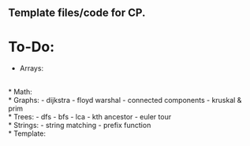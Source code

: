 ## Template files/code for CP.<br>

# To-Do:
* Arrays:
<br>
* Math:
<br>
* Graphs:
	- dijkstra
	- floyd warshal
	- connected components
	- kruskal & prim
<br>
* Trees:
	- dfs
	- bfs
	- lca
	- kth ancestor
	- euler tour
<br>
* Strings:
	- string matching
	- prefix function
<br>
* Template:
<br>
